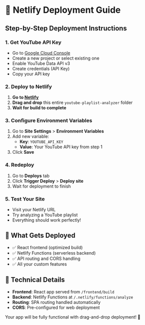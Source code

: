 # 🚀 Netlify Deployment Guide

## Step-by-Step Deployment Instructions

### 1. **Get YouTube API Key**
- Go to [Google Cloud Console](https://console.cloud.google.com/)
- Create a new project or select existing one
- Enable YouTube Data API v3
- Create credentials (API Key)
- Copy your API key

### 2. **Deploy to Netlify**
1. **Go to [Netlify](https://netlify.com)**
2. **Drag and drop** this entire `youtube-playlist-analyzer` folder
3. **Wait for build to complete**

### 3. **Configure Environment Variables**
1. Go to **Site Settings** > **Environment Variables**
2. Add new variable:
   - **Key**: `YOUTUBE_API_KEY`
   - **Value**: Your YouTube API key from step 1
3. Click **Save**

### 4. **Redeploy**
1. Go to **Deploys** tab
2. Click **Trigger Deploy** > **Deploy site**
3. Wait for deployment to finish

### 5. **Test Your Site**
- Visit your Netlify URL
- Try analyzing a YouTube playlist
- Everything should work perfectly!

## 📁 What Gets Deployed
- ✅ React frontend (optimized build)
- ✅ Netlify Functions (serverless backend)
- ✅ API routing and CORS handling
- ✅ All your custom features

## 🔧 Technical Details
- **Frontend**: React app served from `/frontend/build`
- **Backend**: Netlify Functions at `/.netlify/functions/analyze`
- **Routing**: SPA routing handled automatically
- **CORS**: Pre-configured for web deployment

Your app will be fully functional with drag-and-drop deployment! 🎉
